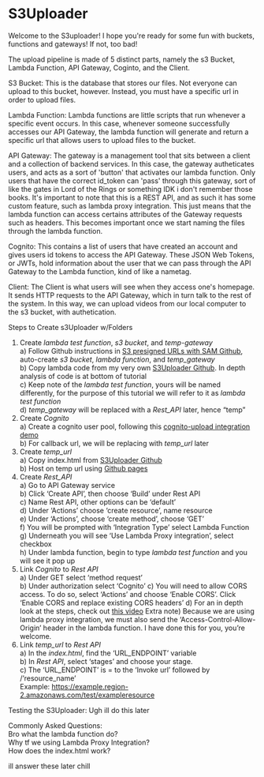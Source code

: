 # S3Uploader
Welcome to the S3uploader! I hope you're ready for some fun with buckets, functions and gateways! If not, too bad! 

The upload pipeline is made of 5 distinct parts, namely the s3 Bucket, Lambda Function, API Gateway, Coginto, and the Client.

S3 Bucket: This is the database that stores our files. Not everyone can upload to this bucket, however. Instead, you must have a specific url in order to upload files.

Lambda Function: Lambda functions are little scripts that run whenever a specific event occurs. In this case, whenever someone successfully accesses our API Gateway, the lambda function will generate and return a specific url that allows users to upload files to the bucket. 

API Gateway: The gateway is a management tool that sits between a client and a collection of backend services. In this case, the gateway autheticates users, and acts as a sort of 'button' that activates our lambda function. Only users that have the correct id_token can 'pass' through this gateway, sort of like the gates in Lord of the Rings or something IDK i don't remember those books. It's important to note that this is a REST API, and as such it has some custom feature, such as lambda proxy integration. This just means that the lambda function can access certains attributes of the Gateway requests such as headers. This becomes important once we start naming the files through the lambda function. 

Cognito: This contains a list of users that have created an account and gives users id tokens to access the API Gateway. These JSON Web Tokens, or JWTs, hold information about the user that we can pass through the API Gateway to the Lambda function, kind of like a nametag.

Client: The Client is what users will see when they access one's homepage. It sends HTTP requests to the API Gateway, which in turn talk to the rest of the system. In this way, we can upload videos from our local computer to the s3 bucket, with authetication. 

Steps to Create s3Uploader w/Folders  
1) Create *lambda test function*, *s3 bucket*, and *temp-gateway*  
        a) Follow Github instructions in [S3 presigned URLs with SAM Github](https://github.com/aws-samples/amazon-s3-presigned-urls-aws-sam), auto-create *s3 bucket*, *lambda function*, and *temp_gateway*  
        b) Copy lambda code from my very own [S3Uploader Github](https://github.com/SamuelTWu/s3uploader). In depth analysis of code is at bottom of tutorial  
        c) Keep note of the *lambda test function*, yours will be named differently, for the purpose of this tutorial we will refer to it as *lambda test function*    
        d) *temp_gateway* will be replaced with a *Rest_API* later, hence “temp”  
2) Create *Cognito*  
        a) Create a cognito user pool, following this [cognito-upload integration demo](https://www.youtube.com/watch?v=o7OHogUcRmI)  
        b) For callback url, we will be replacing with *temp_url* later  
3) Create *temp_url*  
        a) Copy index.html from [S3Uploader Github](https://github.com/SamuelTWu/s3uploader)  
        b) Host on temp url using [Github pages](https://www.youtube.com/watch?v=8hrJ4oN1u_8)  
4) Create *Rest_API*  
        a) Go to API Gateway service  
        b) Click ‘Create API’, then choose ‘Build’ under Rest API  
        c) Name Rest API, other options can be ‘default’  
        d) Under ‘Actions’ choose ‘create resource’, name resource  
        e) Under ‘Actions’, choose ‘create method’, choose ‘GET’  
        f) You will be prompted with ‘Integration Type’ select Lambda Function  
        g) Underneath you will see ‘Use Lambda Proxy integration’, select checkbox  
        h) Under lambda function, begin to type *lambda test function* and you will see it pop up  
5) Link *Cognito* to *Rest API*  
          a) Under GET select ‘method request’  
          b) Under authorization select ‘Cognito’ 
          c) You will need to allow CORS access. To do so, select ‘Actions’ and choose ‘Enable CORS’. Click ‘Enable CORS and replace existing CORS headers’
          d) For an in depth look at the steps, check out [this video](https://www.youtube.com/watch?v=oFSU6rhFETk) 
          Extra note) Because we are using lambda proxy integration, we must also send the ‘Access-Control-Allow-Origin’ header in the lambda function. I have done this for you, you’re welcome.  
6) Link *temp_url* to *Rest API*  
        a) In the *index.html*, find the ‘URL_ENDPOINT’ variable  
        b) In *Rest API*, select ‘stages’ and choose your stage.   
        c) The ‘URL_ENDPOINT’ is = to the ‘Invoke url’ followed by /’resource_name’  
           Example: https://example.region-2.amazonaws.com/test/exampleresource  

Testing the S3Uploader:
Ugh ill do this later

Commonly Asked Questions:  
Bro what the lambda function do?  
Why tf we using Lambda Proxy Integration?  
How does the index.html work?  

ill answer these later chill  

